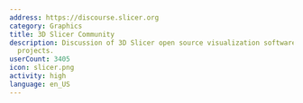 ```yaml
---
address: https://discourse.slicer.org
category: Graphics
title: 3D Slicer Community
description: Discussion of 3D Slicer open source visualization software, and related
  projects.
userCount: 3405
icon: slicer.png
activity: high
language: en_US
---
```

